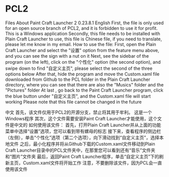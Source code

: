 # PCL2
Files About Paint Craft Launcher 2 
0.23.8.1
English 
First, the file is only used for an open source branch of PCL2, and it is forbidden to use it for profit.
This is a Windows application
Secondly, this file needs to be installed with Plain Craft Launcher to use, this file is Chinese file, if you need to translate, please let me know in my email.
How to use the file:
First, open the Plain Craft Launcher and select the "设置" option from the feature menu above, and you can see the sign with a nut on it
Next, see the sidebar of the program (on the left), click on the "个性化" option (the second option), and swipe down to find "自定义主页", please select the second of the three options below
After that, hide the program and move the Custom.xaml file downloaded from Github to the PCL folder in the Plain Craft Launcher directory, where you can see that there are also the "Musics" folder and the "Pictures" folder
At last , go back to the Paint Craft Launcher program, click the blue button under "自定义主页", and the Custom.xaml file will start working
Please note that this file cannot be changed in the future

中文
首先，该文件仅用于PCL2的开源分支，禁止将其用于牟利。
这是一个Windows程序
其次，这个文件需要安装Paint Craft Launcher才能使用，这个文件是中文的
如何使用该文件：
首先，打开Plain Craft Launcher并从上面的功能菜单中选择“设置”选项，您可以看到带有螺母的标志
接下来，查看程序的侧边栏（左侧），单击“个性化”选项（第二个选项），向下滑动找到“自定义主页”，选择本地文件
之后，最小化程序并将从Github下载的Custom.xaml文件移动到Plain Craft Launcher目录中的PCL文件夹中，在那里您可以看到还有“音乐”文件夹和“图片”文件夹
最后，返回Paint Craft Launcher程序，单击“自定义主页”下的刷新主页，Custom.xaml文件将开始工作
注意，不要删除该文件，因为PCL会一直使用该文件
